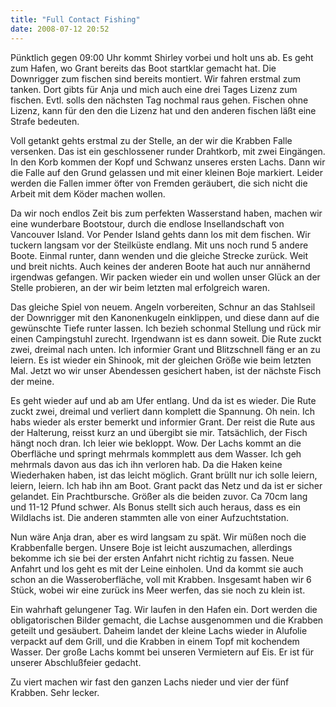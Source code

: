 ```yaml
---
title: "Full Contact Fishing"
date: 2008-07-12 20:52
---
```

Pünktlich gegen 09:00 Uhr kommt Shirley vorbei und holt uns ab. Es geht zum Hafen, wo Grant bereits das Boot startklar gemacht hat. Die Downrigger zum fischen sind bereits montiert. Wir fahren erstmal zum tanken. Dort gibts für Anja und mich auch eine drei Tages Lizenz zum fischen. Evtl. solls den nächsten Tag nochmal raus gehen. Fischen ohne Lizenz, kann für den den die Lizenz hat und den anderen fischen läßt eine Strafe bedeuten.

<!--more-->

Voll getankt gehts erstmal zu der Stelle, an der wir die Krabben Falle versenken. Das ist ein geschlossener runder Drahtkorb, mit zwei Eingängen. In den Korb kommen der Kopf und Schwanz unseres ersten Lachs. Dann wir die Falle auf den Grund gelassen und mit einer kleinen Boje markiert. Leider werden die Fallen immer öfter von Fremden geräubert, die sich nicht die Arbeit mit dem Köder machen wollen.

Da wir noch endlos Zeit bis zum perfekten Wasserstand haben, machen wir eine wunderbare Bootstour, durch die endlose Insellandschaft von Vancouver Island. Vor Pender Island gehts dann los mit dem fischen. Wir tuckern langsam vor der Steilküste endlang. Mit uns noch rund 5 andere Boote. Einmal runter, dann wenden und die gleiche Strecke zurück. Weit und breit nichts. Auch keines der anderen Boote hat auch nur annähernd irgendwas gefangen. Wir packen wieder ein und wollen unser Glück an der Stelle probieren, an der wir beim letzten mal erfolgreich waren.

Das gleiche Spiel von neuem. Angeln vorbereiten, Schnur an das Stahlseil der Downrigger mit den Kanonenkugeln einklippen, und diese dann auf die gewünschte Tiefe runter lassen. Ich bezieh schonmal Stellung und rück mir einen Campingstuhl zurecht. Irgendwann ist es dann soweit. Die Rute zuckt zwei, dreimal nach unten. Ich informier Grant und Blitzschnell fäng er an zu leiern. Es ist wieder ein Shinook, mit der gleichen Größe wie beim letzten Mal. Jetzt wo wir unser Abendessen gesichert haben, ist der nächste Fisch der meine.

Es geht wieder auf und ab am Ufer entlang. Und da ist es wieder. Die Rute zuckt zwei, dreimal und verliert dann komplett die Spannung. Oh nein. Ich habs wieder als erster bemerkt und informier Grant. Der reist die Rute aus der Halterung, reisst kurz an und übergibt sie mir. Tatsächlich, der Fisch hängt noch dran. Ich leier wie bekloppt. Wow. Der Lachs kommt an die Oberfläche und springt mehrmals kommplett aus dem Wasser. Ich geh mehrmals davon aus das ich ihn verloren hab. Da die Haken keine Wiederhaken haben, ist das leicht möglich. Grant brüllt nur ich solle leiern, leiern, leiern. Ich hab ihn am Boot. Grant packt das Netz und da ist er sicher gelandet. Ein Prachtbursche. Größer als die beiden zuvor. Ca 70cm lang und 11-12 Pfund schwer. Als Bonus stellt sich auch heraus, dass es ein Wildlachs ist. Die anderen stammten alle von einer Aufzuchtstation.

Nun wäre Anja dran, aber es wird langsam zu spät. Wir müßen noch die Krabbenfalle bergen. Unsere Boje ist leicht auszumachen, allerdings bekomme ich sie bei der ersten Anfahrt nicht richtig zu fassen. Neue Anfahrt und los geht es mit der Leine einholen. Und da kommt sie auch schon an die Wasseroberfläche, voll mit Krabben. Insgesamt haben wir 6 Stück, wobei wir eine zurück ins Meer werfen, das sie noch zu klein ist.

Ein wahrhaft gelungener Tag. Wir laufen in den Hafen ein. Dort werden die obligatorischen Bilder gemacht, die Lachse ausgenommen und die Krabben geteilt und gesäubert. Daheim landet der kleine Lachs wieder in Alufolie verpackt auf dem Grill, und die Krabben in einem Topf mit kochendem Wasser. Der große Lachs kommt bei unseren Vermietern auf Eis. Er ist für unserer Abschlußfeier gedacht.

Zu viert machen wir fast den ganzen Lachs nieder und vier der fünf Krabben. Sehr lecker.